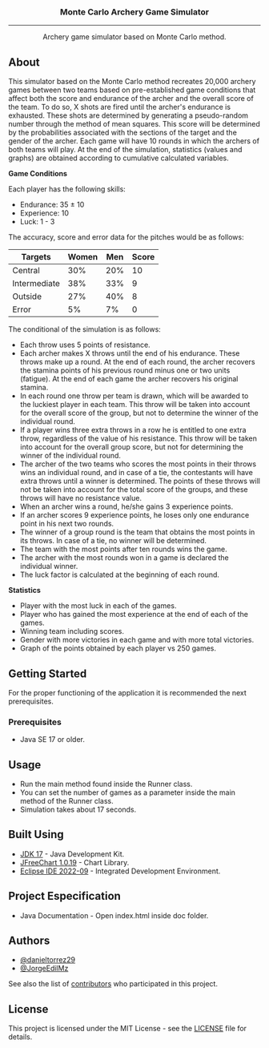 <h3 align="center">Monte Carlo Archery Game Simulator</h3>

---

<p align="center"> Archery game simulator based on Monte Carlo method.
    <br> 
</p>


## **About**

This simulator based on the Monte Carlo method recreates 20,000 archery games between two teams based on pre-established game conditions that affect both the score and endurance of the archer and the overall score of the team. To do so, X shots are fired until the archer's endurance is exhausted. These shots are determined by generating a pseudo-random number through the method of mean squares. This score will be determined by the probabilities associated with the sections of the target and the gender of the archer. Each game will have 10 rounds in which the archers of both teams will play. At the end of the simulation, statistics (values and graphs) are obtained according to cumulative calculated variables.

**Game Conditions**

Each player has the following skills:

- Endurance: 35 ± 10
- Experience: 10
- Luck: 1 - 3

The accuracy, score and error data for the pitches would be as follows:

| Targets      | Women | Men | Score |
| ------------ | ----- | --- | ----- |
| Central      | 30%   | 20% | 10    |
| Intermediate | 38%   | 33% | 9     |
| Outside      | 27%   | 40% | 8     |
| Error        | 5%    | 7%  | 0     |

The conditional of the simulation is as follows:

- Each throw uses 5 points of resistance.
- Each archer makes X throws until the end of his endurance. These throws make up a round. At the end of each round, the archer recovers the stamina points of his previous round minus one or two units (fatigue). At the end of each game the archer recovers his original stamina.
- In each round one throw per team is drawn, which will be awarded to the luckiest player in each team. This throw will be taken into account for the overall score of the group, but not to determine the winner of the individual round.
- If a player wins three extra throws in a row he is entitled to one extra throw, regardless of the value of his resistance. This throw will be taken into account for the overall group score, but not for determining the winner of the individual round.
- The archer of the two teams who scores the most points in their throws wins an individual round, and in case of a tie, the contestants will have extra throws until a winner is determined. The points of these throws will not be taken into account for the total score of the groups, and these throws will have no resistance value.
- When an archer wins a round, he/she gains 3 experience points.
- If an archer scores 9 experience points, he loses only one endurance point in his next two rounds.
- The winner of a group round is the team that obtains the most points in its throws. In case of a tie, no winner will be determined.
- The team with the most points after ten rounds wins the game.
- The archer with the most rounds won in a game is declared the individual winner.
- The luck factor is calculated at the beginning of each round.

**Statistics**

- Player with the most luck in each of the games.
- Player who has gained the most experience at the end of each of the games.
- Winning team including scores.
- Gender with more victories in each game and with more total victories.
- Graph of the points obtained by each player vs 250 games.

## **Getting Started**

For the proper functioning of the application it is recommended the next prerequisites.

### **Prerequisites**

- Java SE 17 or older.

## **Usage**

- Run the main method found inside the Runner class.
- You can set the number of games as a parameter inside the main method of the Runner class.
- Simulation takes about 17 seconds.

## **Built Using**

- [JDK 17](https://docs.oracle.com/en/java/javase/17/docs/api/index.html) - Java Development Kit.
- [JFreeChart 1.0.19](https://www.jfree.org/jfreechart/api/javadoc/index.html) - Chart Library.
- [Eclipse IDE 2022-09](https://eclipseide.org) - Integrated Development Environment.

## **Project Especification**

- Java Documentation - Open index.html inside doc folder.

## **Authors**

- [@danieltorrez29](https://github.com/danieltorrez29)
- [@JorgeEdilMz](https://github.com/JorgeEdilMz)

See also the list of [contributors](https://github.com/danieltorrez29/MonteCarloArcheryGameSimulator/graphs/contributors) who participated in this project.

## **License**

This project is licensed under the MIT License - see the [LICENSE](LICENSE) file for details.
